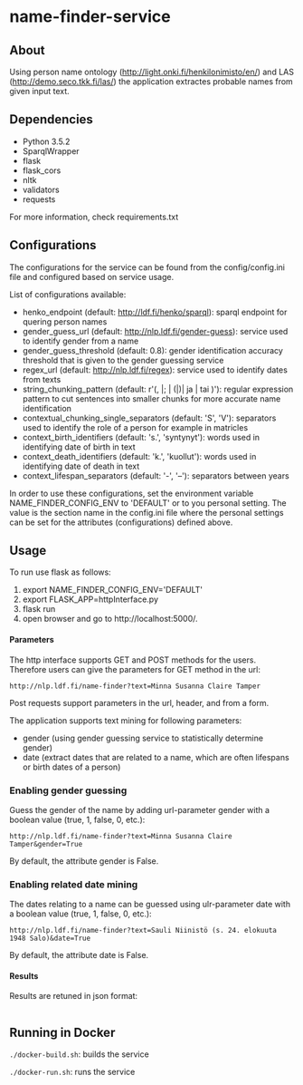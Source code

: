# name-finder-service

## About

Using person name ontology (http://light.onki.fi/henkilonimisto/en/) and LAS (http://demo.seco.tkk.fi/las/) the application extractes probable names from given input text.

## Dependencies

* Python 3.5.2
* SparqlWrapper
* flask
* flask_cors
* nltk
* validators
* requests

For more information, check requirements.txt

## Configurations

The configurations for the service can be found from the config/config.ini file and configured based on service usage. 

List of configurations available:

* henko_endpoint (default: http://ldf.fi/henko/sparql): sparql endpoint for quering person names
* gender_guess_url (default: http://nlp.ldf.fi/gender-guess): service used to identify gender from a name
* gender_guess_threshold (default: 0.8): gender identification accuracy threshold that is given to the gender guessing service
* regex_url (default: http://nlp.ldf.fi/regex): service used to identify dates from texts
* string_chunking_pattern (default: r'(, |; | \(|\)| ja | tai )'): regular expression pattern to cut sentences into smaller chunks for more accurate name identification
* contextual_chunking_single_separators (default: 'S', 'V'): separators used to identify the role of a person for example in matricles
* context_birth_identifiers (default: 's.', 'syntynyt'): words used in identifying date of birth in text
* context_death_identifiers (default: 'k.', 'kuollut'): words used in identifying date of death in text
* context_lifespan_separators (default: '-', '–'): separators between years

In order to use these configurations, set the environment variable NAME_FINDER_CONFIG_ENV to 'DEFAULT' or to you personal setting. The value is the section name in the config.ini file where the personal settings can be set for the attributes (configurations) defined above. 

## Usage

To run use flask as follows:

1. export NAME_FINDER_CONFIG_ENV='DEFAULT'
2. export FLASK_APP=httpInterface.py
3. flask run
4. open browser and go to http://localhost:5000/.

#### Parameters

The http interface supports GET and POST methods for the users. Therefore users can give the parameters for GET method in the url:

```
http://nlp.ldf.fi/name-finder?text=Minna Susanna Claire Tamper
```
Post requests support parameters in the url, header, and from a form.

The application supports text mining for following parameters:
* gender (using gender guessing service to statistically determine gender)
* date (extract dates that are related to a name, which are often lifespans or birth dates of a person)

### Enabling gender guessing

Guess the gender of the name by adding url-parameter gender with a boolean value (true, 1, false, 0, etc.):

```
http://nlp.ldf.fi/name-finder?text=Minna Susanna Claire Tamper&gender=True
```

By default, the attribute gender is False.

### Enabling related date mining

The dates relating to a name can be guessed using ulr-parameter date with a boolean value (true, 1, false, 0, etc.):

```
http://nlp.ldf.fi/name-finder?text=Sauli Niinistö (s. 24. elokuuta 1948 Salo)&date=True
```

By default, the attribute date is False.

#### Results

Results are retuned in json format:

```

```

## Running in Docker

`./docker-build.sh`: builds the service

`./docker-run.sh`: runs the service

